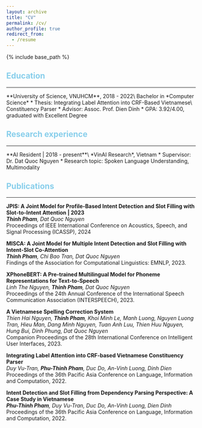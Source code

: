 ```yaml
---
layout: archive
title: "CV"
permalink: /cv/
author_profile: true
redirect_from:
  - /resume
---
```


{% include base_path %}

<h2 style="color:#87CEEB">Education</h2>
<hr>
**University of Science, VNUHCM**, 2018 - 2022\
Bachelor in *Computer Science*
* Thesis: Integrating Label Attention into CRF-Based Vietnamese\
Constituency Parser
* Advisor: Assoc. Prof. Dien Dinh
* GPA: 3.92/4.00, graduated with Excellent Degree

<h2 style="color:#87CEEB">Research experience</h2>
<hr>
**AI Resident | 2018 - present**\
*VinAI Research*, Vietnam
* Supervisor: Dr. Dat Quoc Nguyen
* Research topic: Spoken Language Understanding, Multimodality

<h2 style="color:#87CEEB">Publications</h2>
<hr>

**JPIS: A Joint Model for Profile-Based Intent Detection and Slot Filling with Slot-to-Intent Attention | 2023**   
*__Thinh Pham__, Dat Quoc Nguyen*     
Proceedings of IEEE International Conference on Acoustics, Speech, and Signal Processing (ICASSP), 2024

**MISCA: A Joint Model for Multiple Intent Detection and Slot Filling with Intent-Slot Co-Attention**   
*__Thinh Pham__, Chi Bao Tran, Dat Quoc Nguyen*   
Findings of the Association for Computational Linguistics: EMNLP, 2023.   

**XPhoneBERT: A Pre-trained Multilingual Model for Phoneme Representations for Text-to-Speech**   
*Linh The Nguyen, __Thinh Pham__, Dat Quoc Nguyen*   
Proceedings of the 24th Annual Conference of the International Speech Communication Association (INTERSPEECH), 2023.

**A Vietnamese Spelling Correction System**   
*Thien Hai Nguyen, __Thinh Pham__, Khoi Minh Le, Manh Luong, Nguyen Luong Tran, Hieu Man, Dang Minh Nguyen, Tuan Anh Luu, Thien Huu Nguyen, Hung Bui, Dinh Phung, Dat Quoc Nguyen*   
Companion Proceedings of the 28th International Conference on Intelligent User Interfaces, 2023.

**Integrating Label Attention into CRF-based Vietnamese Constituency Parser**   
*Duy Vu-Tran, __Phu-Thinh Pham__, Duc Do, An-Vinh Luong, Dinh Dien*   
Proceedings of the 36th Pacific Asia Conference on Language, Information and Computation, 2022.

**Intent Detection and Slot Filling from Dependency Parsing Perspective: A Case Study in Vietnamese**   
*__Phu-Thinh Pham__, Duy Vu-Tran, Duc Do, An-Vinh Luong, Dien Dinh*     
Proceedings of the 36th Pacific Asia Conference on Language, Information and Computation, 2022.
<!-- Preprints
====== -->


  
<!-- Talks
======
  <ul>{% for post in site.talks %}
    {% include archive-single-talk-cv.html %}
  {% endfor %}</ul> -->
  
<!-- Service and leadership
======
* Currently signed in to 43 different slack teams -->
